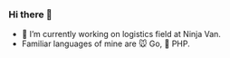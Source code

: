 ### Hi there 👋

- 🔭 I’m currently working on logistics field at Ninja Van.
- Familiar languages of mine are 🐭 Go, 🐘 PHP.
<!--
**vuongggggg/vuongggggg** is a ✨ _special_ ✨ repository because its `README.md` (this file) appears on your GitHub profile.

Here are some ideas to get you started:


- 🌱 I’m currently learning ...
- 👯 I’m looking to collaborate on ...
- 🤔 I’m looking for help with ...
- 💬 Ask me about ...
- 📫 How to reach me: ...
- 😄 Pronouns: ...
- ⚡ Fun fact: ...
-->
